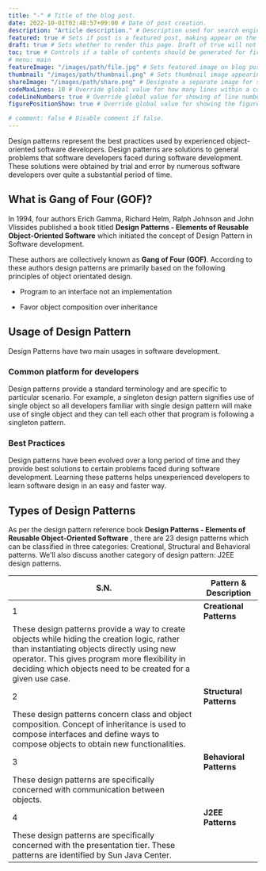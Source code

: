 ```yaml
---
title: "-" # Title of the blog post.
date: 2022-10-01T02:48:57+09:00 # Date of post creation.
description: "Article description." # Description used for search engine.
featured: true # Sets if post is a featured post, making appear on the home page side bar.
draft: true # Sets whether to render this page. Draft of true will not be rendered.
toc: true # Controls if a table of contents should be generated for first-level links automatically.
# menu: main
featureImage: "/images/path/file.jpg" # Sets featured image on blog post.
thumbnail: "/images/path/thumbnail.png" # Sets thumbnail image appearing inside card on homepage.
shareImage: "/images/path/share.png" # Designate a separate image for social media sharing.
codeMaxLines: 10 # Override global value for how many lines within a code block before auto-collapsing.
codeLineNumbers: true # Override global value for showing of line numbers within code block.
figurePositionShow: true # Override global value for showing the figure label.

# comment: false # Disable comment if false.
---
```


  

Design patterns represent the best practices used by experienced object-oriented software developers. Design patterns are solutions to general problems that software developers faced during software development. These solutions were obtained by trial and error by numerous software developers over quite a substantial period of time.

## What is Gang of Four (GOF)?

In 1994, four authors Erich Gamma, Richard Helm, Ralph Johnson and John Vlissides published a book titled **Design Patterns - Elements of Reusable Object-Oriented Software** which initiated the concept of Design Pattern in Software development.

These authors are collectively known as **Gang of Four (GOF)**. According to these authors design patterns are primarily based on the following principles of object orientated design.

-   Program to an interface not an implementation
    
-   Favor object composition over inheritance
    

## Usage of Design Pattern

Design Patterns have two main usages in software development.

### Common platform for developers

Design patterns provide a standard terminology and are specific to particular scenario. For example, a singleton design pattern signifies use of single object so all developers familiar with single design pattern will make use of single object and they can tell each other that program is following a singleton pattern.

### Best Practices

Design patterns have been evolved over a long period of time and they provide best solutions to certain problems faced during software development. Learning these patterns helps unexperienced developers to learn software design in an easy and faster way.

## Types of Design Patterns

As per the design pattern reference book **Design Patterns - Elements of Reusable Object-Oriented Software** , there are 23 design patterns which can be classified in three categories: Creational, Structural and Behavioral patterns. We'll also discuss another category of design pattern: J2EE design patterns.

| S.N. | Pattern & Description |
| --- | --- |
| 1 | **Creational Patterns**  
These design patterns provide a way to create objects while hiding the creation logic, rather than instantiating objects directly using new operator. This gives program more flexibility in deciding which objects need to be created for a given use case. |
| 2 | **Structural Patterns**  
These design patterns concern class and object composition. Concept of inheritance is used to compose interfaces and define ways to compose objects to obtain new functionalities. |
| 3 | **Behavioral Patterns**  
These design patterns are specifically concerned with communication between objects. |
| 4 | **J2EE Patterns**  
These design patterns are specifically concerned with the presentation tier. These patterns are identified by Sun Java Center. |